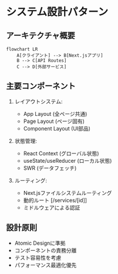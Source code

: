 # システム設計パターン

## アーキテクチャ概要
```mermaid
flowchart LR
    A[クライアント] --> B[Next.jsアプリ]
    B --> C[API Routes]
    C --> D[外部サービス]
```

## 主要コンポーネント
1. レイアウトシステム:
   - App Layout (全ページ共通)
   - Page Layout (ページ固有)
   - Component Layout (UI部品)

2. 状態管理:
   - React Context (グローバル状態)
   - useState/useReducer (ローカル状態)
   - SWR (データフェッチ)

3. ルーティング:
   - Next.jsファイルシステムルーティング
   - 動的ルート [/services/[id]]
   - ミドルウェアによる認証

## 設計原則
- Atomic Designに準拠
- コンポーネントの責務分離
- テスト容易性を考慮
- パフォーマンス最適化優先
